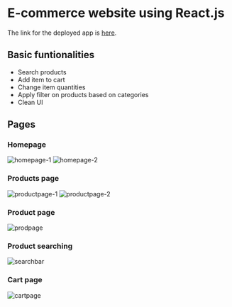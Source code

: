 # E-commerce website using React.js

The link for the deployed app is [here](https://cowsay-dev.github.io/ecom-shotcart).

## Basic funtionalities
- Search products
- Add item to cart
- Change item quantities
- Apply filter on products based on categories
- Clean UI

## Pages
### Homepage
![homepage-1](https://user-images.githubusercontent.com/77235287/225258791-547bbe89-61db-450e-ab4e-fceddfbc115f.png)
![homepage-2](https://user-images.githubusercontent.com/77235287/225258912-b1322129-b32d-4aa5-b482-f3a26c1053bc.png)


### Products page
![productpage-1](https://user-images.githubusercontent.com/77235287/225259205-36a685ef-4df3-4584-a9b1-6b8223b46e91.png)
![productpage-2](https://user-images.githubusercontent.com/77235287/225259128-8d6f5de0-e49a-4f83-920c-adfe1f0e3f28.png)


### Product page
![prodpage](https://user-images.githubusercontent.com/77235287/225259380-b12c8426-a949-436a-8fcf-4c0c40846160.png)


### Product searching
![searchbar](https://user-images.githubusercontent.com/77235287/225259515-d42e68d2-5519-419f-94f8-c7bb2f7b84f5.png)


### Cart page
![cartpage](https://user-images.githubusercontent.com/77235287/225259608-a1b8138e-b15d-436e-8a18-6d7170e9a0ea.png)
